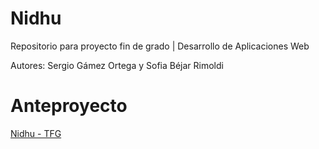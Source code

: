 # Nidhu
Repositorio para proyecto fin de grado | Desarrollo de Aplicaciones Web

Autores: Sergio Gámez Ortega y Sofia Béjar Rimoldi

# Anteproyecto
[Nidhu - TFG](https://relieved-sedum-ac4.notion.site/Anteproyecto-1c2ab73b1d4980eeabd9d5b353fa703e?pvs=4)
